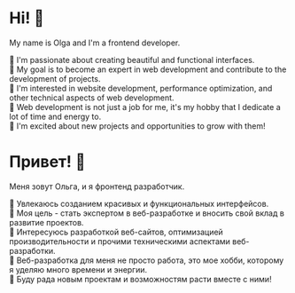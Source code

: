 # Hi! 👋

My name is Olga and I'm a frontend developer.

🌟 I'm passionate about creating beautiful and functional interfaces.  
🎯 My goal is to become an expert in web development and contribute to the development of projects.  
🚀 I'm interested in website development, performance optimization, and other technical aspects of web development.  
🌺 Web development is not just a job for me, it's my hobby that I dedicate a lot of time and energy to.    
📩 I'm excited about new projects and opportunities to grow with them! 

# Привет! 👋

Меня зовут Ольга, и я фронтенд разработчик.

🌟 Увлекаюсь созданием красивых и функциональных интерфейсов.  
🎯 Моя цель - стать экспертом в веб-разработке и вносить свой вклад в развитие проектов.    
🚀 Интересуюсь разработкой веб-сайтов, оптимизацией производительности и прочими техническими аспектами веб-разработки.  
🌺 Веб-разработка для меня не просто работа, это мое хобби, которому я уделяю много времени и энергии.  
📩 Буду рада новым проектам и возможностям расти вместе с ними!  
